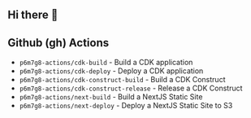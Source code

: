 ## Hi there 👋

## Github (gh) Actions

- `p6m7g8-actions/cdk-build`              - Build a CDK application
- `p6m7g8-actions/cdk-deploy`             - Deploy a CDK application
- `p6m7g8-actions/cdk-construct-build`    - Build a CDK Construct
- `p6m7g8-actions/cdk-construct-release`  - Release a CDK Construct
- `p6m7g8-actions/next-build`             - Build a NextJS Static Site
- `p6m7g8-actions/next-deploy`            - Deploy a NextJS Static Site to S3